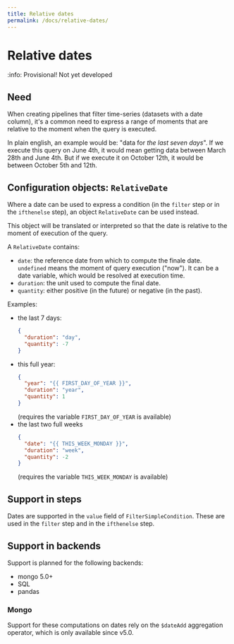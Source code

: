```yaml
---
title: Relative dates
permalink: /docs/relative-dates/
---
```


# Relative dates

:info: Provisional! Not yet developed

## Need

When creating pipelines that filter time-series (datasets with a date column), it's a common need
to express a range of moments that are relative to the moment when the query is executed.

In plain english, an example would be: "data for _the last seven days_".
If we execute this query on June 4th, it would mean getting data between March 28th and June 4th.
But if we execute it on October 12th, it would be between October 5th and 12th.

## Configuration objects: `RelativeDate`

Where a date can be used to express a condition (in the `filter` step or in the `ifthenelse` step),
an object `RelativeDate` can be used instead.

This object will be translated or interpreted so that the date is relative to the moment of execution of the query.

A `RelativeDate` contains:
- `date`: the reference date from which to compute the finale date.
  `undefined` means the moment of query execution ("now").
  It can be a date variable, which would be resolved at execution time.
- `duration`: the unit used to compute the final date.
- `quantity`: either positive (in the future) or negative (in the past).

Examples:
- the last 7 days:
  ```json
  {
    "duration": "day",
    "quantity": -7
  }
  ```
- this full year:
  ```json
  {
    "year": "{{ FIRST_DAY_OF_YEAR }}",
    "duration": "year",
    "quantity": 1
  }
  ```
  (requires the variable `FIRST_DAY_OF_YEAR` is available)
- the last two full weeks
  ```json
  {
    "date": "{{ THIS_WEEK_MONDAY }}",
    "duration": "week",
    "quantity": -2
  }
  ```
  (requires the variable `THIS_WEEK_MONDAY` is available)

## Support in steps

Dates are supported in the `value` field of `FilterSimpleCondition`.
These are used in the `filter` step and in the `ifthenelse` step.

## Support in backends

Support is planned for the following backends:
- mongo 5.0+
- SQL
- pandas

### Mongo

Support for these computations on dates rely on the `$dateAdd` aggregation operator, which is only available since v5.0.

